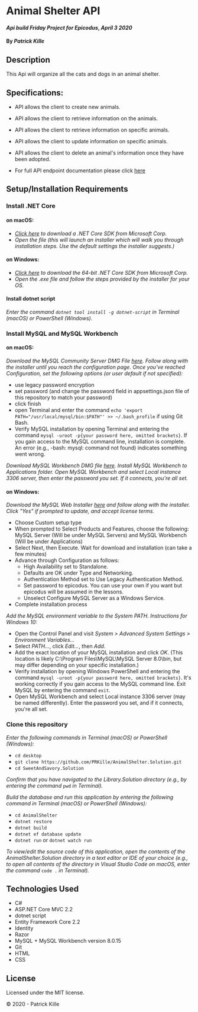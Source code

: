 # Animal Shelter API

#### _Api build Friday Project for Epicodus_, _April 3 2020_

#### By _**Patrick Kille**_

## Description

This Api will organize all the cats and dogs in an animal shelter.

## Specifications:

* API allows the client to create new animals.
* API allows the client to retrieve information on the animals.
* API allows the client to retrieve information on specific animals.
* API allows the client to update information on specific animals.
* API allows the client to delete an animal's information once they have been adopted.

* For full API endpoint documentation please click [here](https://app.swaggerhub.com/apis/PRKille/animal-shelter_api/v1)

## Setup/Installation Requirements

### Install .NET Core

#### on macOS:
* _[Click here](https://dotnet.microsoft.com/download/thank-you/dotnet-sdk-2.2.106-macos-x64-installer) to download a .NET Core SDK from Microsoft Corp._
* _Open the file (this will launch an installer which will walk you through installation steps. Use the default settings the installer suggests.)_

#### on Windows:
* _[Click here](https://dotnet.microsoft.com/download/thank-you/dotnet-sdk-2.2.203-windows-x64-installer) to download the 64-bit .NET Core SDK from Microsoft Corp._
* _Open the .exe file and follow the steps provided by the installer for your OS._

#### Install dotnet script
_Enter the command ``dotnet tool install -g dotnet-script`` in Terminal (macOS) or PowerShell (Windows)._

### Install MySQL and MySQL Workbench

#### on macOS:
_Download the MySQL Community Server DMG File [here](https://dev.mysql.com/downloads/file/?id=484914). Follow along with the installer until you reach the configuration page. Once you've reached Configuration, set the following options (or user default if not specified):_
* use legacy password encryption
* set password (and change the password field in appsettings.json file of this repository to match your password)
* click finish
* open Terminal and enter the command ``echo 'export PATH="/usr/local/mysql/bin:$PATH"' >> ~/.bash_profile`` if using Git Bash.
* Verify MySQL installation by opening Terminal and entering the command ``mysql -uroot -p{your password here, omitted brackets}``. If you gain access to the MySQL command line, installation is complete. An error (e.g., -bash: mysql: command not found) indicates something went wrong.

_Download MySQL Workbench DMG file [here](https://dev.mysql.com/downloads/file/?id=484391). Install MySQL Workbench to Applications folder. Open MySQL Workbench and select Local instance 3306 server, then enter the password you set. If it connects, you're all set._

#### on Windows:
_Download the MySQL Web Installer [here](https://dev.mysql.com/downloads/file/?id=484919) and follow along with the installer. Click "Yes" if prompted to update, and accept license terms._
* Choose Custom setup type
* When prompted to Select Products and Features, choose the following: MySQL Server (Will be under MySQL Servers) and MySQL Workbench (Will be under Applications)
* Select Next, then Execute. Wait for download and installation (can take a few minutes)
* Advance through Configuration as follows:
  - High Availability set to Standalone.
  - Defaults are OK under Type and Networking.
  - Authentication Method set to Use Legacy Authentication Method.
  - Set password to epicodus. You can use your own if you want but epicodus will be assumed in the lessons.
  - Unselect Configure MySQL Server as a Windows Service.
* Complete installation process

_Add the MySQL environment variable to the System PATH. Instructions for Windows 10:_
* Open the Control Panel and visit _System > Advanced System Settings > Environment Variables..._
* Select _PATH..._, click _Edit..._, then _Add_.
* Add the exact location of your MySQL installation and click _OK_. (This location is likely C:\Program Files\MySQL\MySQL Server 8.0\bin, but may differ depending on your specific installation.)
* Verify installation by opening Windows PowerShell and entering the command ``mysql -uroot -p{your password here, omitted brackets}``. It's working correctly if you gain access to the MySQL command line. Exit MySQL by entering the command ``exit``.
* Open MySQL Workbench and select Local instance 3306 server (may be named differently). Enter the password you set, and if it connects, you're all set.

### Clone this repository

_Enter the following commands in Terminal (macOS) or PowerShell (Windows):_
* ``cd desktop``
* ``git clone https://github.com/PRKille/AnimalShelter.Solution.git``
* ``cd SweetAndSavory.Solution``

_Confirm that you have navigated to the Library.Solution directory (e.g., by entering the command_ ``pwd`` _in Terminal)._

_Build the database and run this application by entering the following command in Terminal (macOS) or PowerShell (Windows):_
* ``cd AnimalShelter``
* ``dotnet restore``
* ``dotnet build``
* ``dotnet ef database update``
* ``dotnet run`` or ``dotnet watch run``

_To view/edit the source code of this application, open the contents of the AnimalShelter.Solution directory in a text editor or IDE of your choice (e.g., to open all contents of the directory in Visual Studio Code on macOS, enter the command_ ``code .`` _in Terminal)._

## Technologies Used

* C#
* ASP.NET Core MVC 2.2
* dotnet script
* Entity Framework Core 2.2
* Identity
* Razor
* MySQL + MySQL Workbench version 8.0.15
* Git
* HTML
* CSS

## License

Licensed under the MIT license.

&copy; 2020 - Patrick Kille